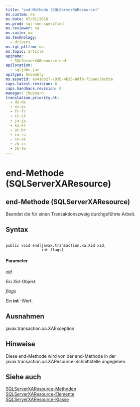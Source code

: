 ```yaml
---
title: "end-Methode (SQLServerXAResource)"
ms.custom: na
ms.date: 07/01/2016
ms.prod: sql-non-specified
ms.reviewer: na
ms.suite: na
ms.technology: 
  - drivers
ms.tgt_pltfrm: na
ms.topic: article
apiname: 
  - SQLServerXAResource.end
apilocation: 
  - sqljdbc.jar
apitype: Assembly
ms.assetid: e6418b27-793b-4b36-8dfb-756aec7bcbba
caps.latest.revision: 6
caps.handback.revision: 6
manager: jhubbard
translation.priority.ht: 
  - de-de
  - es-es
  - fr-fr
  - it-it
  - ja-jp
  - ko-kr
  - pt-br
  - ru-ru
  - sv-se
  - zh-cn
  - zh-tw
---
```

# end-Methode (SQLServerXAResource)
    
## end\-Methode \(SQLServerXAResource\)  
 Beendet die für einen Transaktionszweig durchgeführte Arbeit.  
  
## Syntax  
  
```  
  
public void end(javax.transaction.xa.Xid xid,  
                int flags)  
```  
  
#### Parameter  
 *xid*  
  
 Ein Xid\-Objekt.  
  
 *flags*  
  
 Ein **int** \-Wert.  
  
## Ausnahmen  
 javax.transaction.xa.XAException  
  
## Hinweise  
 Diese end\-Methode wird von der end\-Methode in der javax.transaction.xa.XAResource\-Schnittstelle angegeben.  
  
## Siehe auch  
 [SQLServerXAResource-Methoden](../content/SQLServerXAResource-Methods.md)   
 [SQLServerXAResource-Elemente](../content/SQLServerXAResource-Members.md)   
 [SQLServerXAResource-Klasse](../content/SQLServerXAResource-Class.md)  
  
  